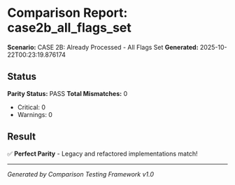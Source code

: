 # Comparison Report: case2b_all_flags_set
**Scenario:** CASE 2B: Already Processed - All Flags Set
**Generated:** 2025-10-22T00:23:19.876174

## Status
**Parity Status:** PASS
**Total Mismatches:** 0
  - Critical: 0
  - Warnings: 0

## Result
✅ **Perfect Parity** - Legacy and refactored implementations match!

---
*Generated by Comparison Testing Framework v1.0*